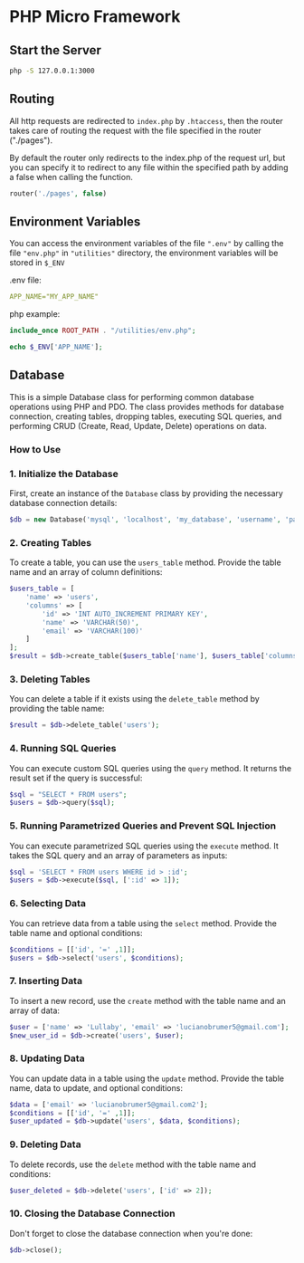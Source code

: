# PHP Micro Framework

## Start the Server

```bash
php -S 127.0.0.1:3000
```

## Routing

All http requests are redirected to ```index.php``` by ```.htaccess```, then the router takes care of routing the request with the file specified in the router ("./pages").

By default the router only redirects to the index.php of the request url, but you can specify it to redirect to any file within the specified path by adding a false when calling the function.

```php
router('./pages', false)
```

## Environment Variables

You can access the environment variables of the file ```".env"``` by calling the file ```"env.php"``` in ```"utilities"``` directory, the environment variables will be stored in ```$_ENV```

.env file:

```yml
APP_NAME="MY_APP_NAME"
```

php example:

```php
include_once ROOT_PATH . "/utilities/env.php";

echo $_ENV['APP_NAME'];
```

## Database

This is a simple Database class for performing common database operations using PHP and PDO. The class provides methods for database connection, creating tables, dropping tables, executing SQL queries, and performing CRUD (Create, Read, Update, Delete) operations on data.

### How to Use

### 1. Initialize the Database

First, create an instance of the `Database` class by providing the necessary database connection details:

```php
$db = new Database('mysql', 'localhost', 'my_database', 'username', 'password');
```

### 2. Creating Tables

To create a table, you can use the `users_table` method. Provide the table name and an array of column definitions:

```php
$users_table = [
    'name' => 'users',
    'columns' => [
        'id' => 'INT AUTO_INCREMENT PRIMARY KEY',
        'name' => 'VARCHAR(50)',
        'email' => 'VARCHAR(100)'
    ]
];
$result = $db->create_table($users_table['name'], $users_table['columns']);
```

### 3. Deleting Tables

You can delete a table if it exists using the `delete_table` method by providing the table name:

```php
$result = $db->delete_table('users');
```

### 4. Running SQL Queries

You can execute custom SQL queries using the `query` method. It returns the result set if the query is successful:

```php
$sql = "SELECT * FROM users";
$users = $db->query($sql);
```

### 5. Running Parametrized Queries and Prevent SQL Injection

You can execute parametrized SQL queries using the `execute` method. It takes the SQL query and an array of parameters as inputs:

```php
$sql = 'SELECT * FROM users WHERE id > :id';
$users = $db->execute($sql, [':id' => 1]);
```

### 6. Selecting Data

You can retrieve data from a table using the `select` method. Provide the table name and optional conditions:

```php
$conditions = [['id', '=' ,1]];
$users = $db->select('users', $conditions);
```

### 7. Inserting Data

To insert a new record, use the `create` method with the table name and an array of data:

```php
$user = ['name' => 'Lullaby', 'email' => 'lucianobrumer5@gmail.com'];
$new_user_id = $db->create('users', $user);
```

### 8. Updating Data

You can update data in a table using the `update` method. Provide the table name, data to update, and optional conditions:

```php
$data = ['email' => 'lucianobrumer5@gmail.com2'];
$conditions = [['id', '=' ,1]];
$user_updated = $db->update('users', $data, $conditions);
```

### 9. Deleting Data

To delete records, use the `delete` method with the table name and conditions:

```php
$user_deleted = $db->delete('users', ['id' => 2]);
```

### 10. Closing the Database Connection

Don't forget to close the database connection when you're done:

```php
$db->close();
```